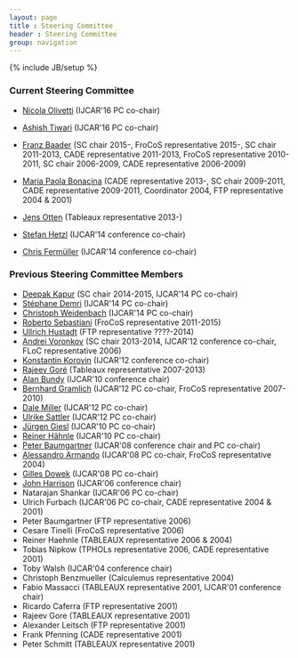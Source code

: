 ```yaml
---
layout: page
title : Steering Committee
header : Steering Committee
group: navigation
---
```

{% include JB/setup %}

### Current Steering Committee

- [Nicola Olivetti](http://www.lsis.org/olivetti/) (IJCAR'16 PC co-chair)

- [Ashish Tiwari](http://www.csl.sri.com/users/tiwari/) (IJCAR'16 PC co-chair)

- [Franz Baader](http://lat.inf.tu-dresden.de/~baader/index-en.html) (SC chair 2015-, FroCoS representative 2015-, SC chair 2011-2013, CADE representative 2011-2013, FroCoS representative 2010-2011, SC chair 2006-2009, CADE representative 2006-2009)

- [Maria Paola Bonacina](http://profs.sci.univr.it/~bonacina/) (CADE representative 2013-, SC chair 2009-2011, CADE representative 2009-2011, Coordinator 2004, FTP representative 2004 & 2001)

- [Jens Otten](http://www.cs.uni-potsdam.de/~jeotten/) (Tableaux representative 2013-)

- [Stefan Hetzl](http://www.logic.at/staff/hetzl/) (IJCAR'14 conference co-chair)

- [Chris Fermüller](http://www.logic.at/staff/chrisf/) (IJCAR'14 conference co-chair)

### Previous Steering Committee Members

- [Deepak Kapur](http://www.cs.unm.edu/~kapur/) (SC chair 2014-2015, IJCAR'14 PC co-chair)
- [Stéphane Demri](http://www.lsv.ens-cachan.fr/~demri/) (IJCAR'14 PC co-chair)
- [Christoph Weidenbach](http://www.mpi-inf.mpg.de/~weidenb/) (IJCAR'14 PC co-chair)
- [Roberto Sebastiani](http://disi.unitn.it/~rseba/) (FroCoS representative 2011-2015)
- [Ullrich Hustadt](http://www.csc.liv.ac.uk/~ullrich/) (FTP representative ????-2014)
- [Andrei Voronkov](http://www.voronkov.com/) (SC chair 2013-2014, IJCAR'12 conference co-chair, FLoC representative 2006)
- [Konstantin Korovin](http://www.cs.man.ac.uk/~korovink/) (IJCAR'12 conference co-chair)
- [Rajeev Goré](http://users.rsise.anu.edu.au/~rpg/) (Tableaux representative 2007-2013)
- [Alan Bundy](http://homepages.inf.ed.ac.uk/bundy/) (IJCAR'10 conference chair)
- [Bernhard Gramlich](http://www.logic.at/staff/gramlich/) (IJCAR'12 PC co-chair, FroCoS representative 2007-2010)
- [Dale Miller](http://www.lix.polytechnique.fr/~dale/) (IJCAR'12 PC co-chair)
- [Ulrike Sattler](http://www.cs.man.ac.uk/~sattler/) (IJCAR'12 PC co-chair)
- [Jürgen Giesl](http://verify.rwth-aachen.de/giesl/) (IJCAR'10 PC co-chair)
- [Reiner Hähnle](http://www.cs.chalmers.se/~reiner/) (IJCAR'10 PC co-chair)
- [Peter Baumgartner](http://users.rsise.anu.edu.au/~baumgart/) (IJCAR'08 conference chair and PC co-chair)
- [Alessandro Armando](http://www.ai-lab.it/armando/) (IJCAR'08 PC co-chair, FroCoS representative 2004)
- [Gilles Dowek](http://www.lix.polytechnique.fr/~dowek/) (IJCAR'08 PC co-chair)
- [John Harrison](http://www.cl.cam.ac.uk/~jrh13/) (IJCAR'06 conference chair)
- Natarajan Shankar (IJCAR'06 PC co-chair)
- Ulrich Furbach (IJCAR'06 PC co-chair, CADE representative 2004 & 2001)
- Peter Baumgartner (FTP representative 2006)
- Cesare Tinelli (FroCoS representative 2006)
- Reiner Haehnle (TABLEAUX representative 2006 & 2004)
- Tobias Nipkow (TPHOLs representative 2006, CADE representative 2001)
- Toby Walsh (IJCAR'04 conference chair)
- Christoph Benzmueller (Calculemus representative 2004)
- Fabio Massacci (TABLEAUX representative 2001, IJCAR'01 conference chair)
- Ricardo Caferra (FTP representative 2001)
- Rajeev Gore (TABLEAUX representative 2001)
- Alexander Leitsch (FTP representative 2001)
- Frank Pfenning (CADE representative 2001)
- Peter Schmitt (TABLEAUX representative 2001)
